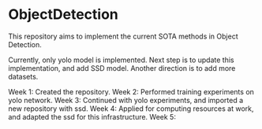 # ObjectDetection
This repository aims to implement the current SOTA methods in Object Detection.

Currently, only yolo model is implemented. Next step is to update this implementation, and add SSD model. Another direction is to add more datasets.

Week 1: Created the repository.
Week 2: Performed training experiments on yolo network.
Week 3: Continued with yolo experiments, and imported a new repository with ssd.
Week 4: Applied for computing resources at work, and adapted the ssd for this infrastructure.
Week 5: 